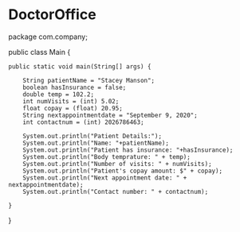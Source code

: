 # DoctorOffice
package com.company;

public class Main {

    public static void main(String[] args) {

        String patientName = "Stacey Manson";
        boolean hasInsurance = false;
        double temp = 102.2;
        int numVisits = (int) 5.02;
        float copay = (float) 20.95;
        String nextappointmentdate = "September 9, 2020";
        int contactnum = (int) 2026786463;

        System.out.println("Patient Details:");
        System.out.println("Name: "+patientName);
        System.out.println("Patient has insurance: "+hasInsurance);
        System.out.println("Body temprature: " + temp);
        System.out.println("Number of visits: " + numVisits);
        System.out.println("Patient's copay amount: $" + copay);
        System.out.println("Next appointment date: " + nextappointmentdate);
        System.out.println("Contact number: " + contactnum);

    }
}
